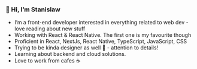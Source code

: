 ### 👋 Hi, I’m Stanislaw
- I’m a front-end developer interested in everything related to web dev - love reading about new stuff
- Working with React & React Native. The first one is my favourite though
- Proficient in React, NextJs, React Native, TypeScript, JavaScript, CSS
- Trying to be kinda designer as well 🎨 - attention to details!
- Learning about backend and cloud solutions.
- Love to work from cafes ☕

<!---
Stanislaw09/Stanislaw09 is a ✨ special ✨ repository because its `README.md` (this file) appears on your GitHub profile.
You can click the Preview link to take a look at your changes.
--->
